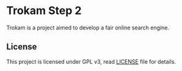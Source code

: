 # Trokam Step 2

Trokam is a project aimed to develop a fair online search engine.

## License

This project is licensed under GPL v3, read [LICENSE](LICENSE) file for details.
